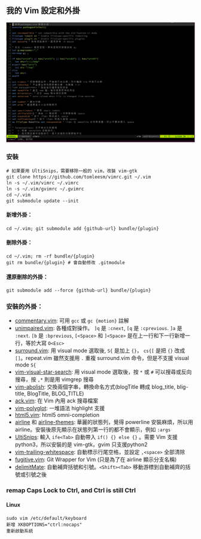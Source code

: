 ## 我的 Vim 設定和外掛

![screenshot](./screenshot.png)

### 安裝

```
# 如果要用 UltiSnips，需要移除一般的 vim，改裝 vim-gtk
git clone https://github.com/tomleesm/vimrc.git ~/.vim
ln -s ~/.vim/vimrc ~/.vimrc
ln -s ~/.vim/gvimrc ~/.gvimrc
cd ~/.vim
git submodule update --init
```

#### 新增外掛：
```
cd ~/.vim; git submodule add {github-url} bundle/{plugin}
```

#### 刪除外掛：
```
cd ~/.vim; rm -rf bundle/{plugin}
git rm bundle/{plugin} # 會自動修改 .gitmodule
```

#### 還原刪除的外掛：
```
git submodule add --force {github-url} bundle/{plugin}
```

### 安裝的外掛：

- [commentary.vim](https://github.com/tpope/vim-commentary): 可用 `gcc` 或 `gc {motion}` 註解
- [unimpaired.vim](https://github.com/tpope/vim-unimpaired): 各種成對操作。 `]q` 是 `:cnext`, `[q` 是 `:cprevious`. `]a` 是 `:next`. `[b` 是 `:bprevious`, `[<Space>` 和 `]<Space>` 是在上一行和下一行新增一行，等於大寫 `O<Esc>`
- [surround.vim](https://github.com/tpope/vim-surround): 用 visual mode 選取後, `S{` 是加上 `{}`， `cs{[` 是把 `{}` 改成 `[]`。repeat.vim 雖然支援用 `.` 重複 surround.vim 命令，但是不支援 visual mode `S{`
- [vim-visual-star-search](https://github.com/nelstrom/vim-visual-star-search): 用 visual mode 選取後，按 `*` 或 `#` 可以搜尋或反向搜尋，按 `,*` 則是用 vimgrep 搜尋
- [vim-abolish](https://github.com/tpope/vim-abolish): 交換兩個字串，轉換命名方式(blogTitle 轉成 blog_title, blig-title, BlogTitle, BLOG_TITLE)
- [ack.vim](https://github.com/mileszs/ack.vim): 在 Vim 內用 ack 搜尋檔案
- [vim-polyglot](https://github.com/sheerun/vim-polyglot): 一堆語法 highlight 支援
- [html5.vim](https://github.com/othree/html5.vim): html5 omni-completion
- [airline](https://github.com/vim-airline/vim-airline) 和 [airline-themes](https://github.com/vim-airline/vim-airline-themes): 華麗的狀態列，覺得 powerline 安裝麻煩，所以用 airline。安裝後原先顯示在狀態列第一行的都不會顯示，例如 `:args`
- [UltiSnips](https://github.com/SirVer/ultisnips): 輸入 `ife<Tab>` 自動帶入 `if() {} else {}` 。需要 Vim 支援 python3，所以安裝的是 vim-gtk，gvim 只支援python2
- [vim-trailing-whitespace](https://github.com/bronson/vim-trailing-whitespace): 自動標示行尾空格，並設定 `,<space>` 全部清除
- [fugitive.vim](https://github.com/tpope/vim-fugitive): Git Wrapper for Vim (只是為了在 airline 顯示分支名稱)
- [delimitMate](https://github.com/Raimondi/delimitMate): 自動補齊括號和引號。`<Shift><Tab>` 移動游標到自動補齊的括號或引號之後

### remap Caps Lock to Ctrl, and Ctrl is still Ctrl

#### Linux

```
sudo vim /etc/default/keyboard
新增 XKBOPTIONS="ctrl:nocaps"
重新啟動系統
```
